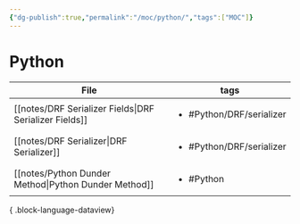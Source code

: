 ```yaml
---
{"dg-publish":true,"permalink":"/moc/python/","tags":["MOC"]}
---
```


# Python

| File                                                      | tags                                     |
| --------------------------------------------------------- | ---------------------------------------- |
| [[notes/DRF Serializer Fields\|DRF Serializer Fields]] | <ul><li>#Python/DRF/serializer</li></ul> |
| [[notes/DRF Serializer\|DRF Serializer]]               | <ul><li>#Python/DRF/serializer</li></ul> |
| [[notes/Python Dunder Method\|Python Dunder Method]]   | <ul><li>#Python</li></ul>                |

{ .block-language-dataview}
